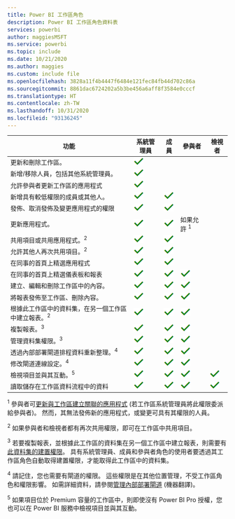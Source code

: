 ```yaml
---
title: Power BI 工作區角色
description: Power BI 工作區角色資料表
services: powerbi
author: maggiesMSFT
ms.service: powerbi
ms.topic: include
ms.date: 10/21/2020
ms.author: maggies
ms.custom: include file
ms.openlocfilehash: 3828a11f4b4447f6484e121fec84fb44d702c86a
ms.sourcegitcommit: 8861dac6724202a5b3be456a6aff8f3584e0cccf
ms.translationtype: HT
ms.contentlocale: zh-TW
ms.lasthandoff: 10/31/2020
ms.locfileid: "93136245"
---
```

|功能   | 系統管理員  | 成員  | 參與者  | 檢視者 |
|---|---|---|---|---|
| 更新和刪除工作區。  | ![「是」勾選記號](media/power-bi-workspace-roles-table/green-checkmark.png) |   |   |   | 
| 新增/移除人員，包括其他系統管理員。  |  ![「是」勾選記號](media/power-bi-workspace-roles-table/green-checkmark.png) |   |   |   |
| 允許參與者更新工作區的應用程式  |  ![「是」勾選記號](media/power-bi-workspace-roles-table/green-checkmark.png) |   |   |   |
| 新增具有較低權限的成員或其他人。  |  ![「是」勾選記號](media/power-bi-workspace-roles-table/green-checkmark.png) | ![「是」勾選記號](media/power-bi-workspace-roles-table/green-checkmark.png)  |   |   |
| 發佈、取消發佈及變更應用程式的權限 |  ![「是」勾選記號](media/power-bi-workspace-roles-table/green-checkmark.png) | ![「是」勾選記號](media/power-bi-workspace-roles-table/green-checkmark.png)  |   |   |
| 更新應用程式。 |  ![「是」勾選記號](media/power-bi-workspace-roles-table/green-checkmark.png) | ![「是」勾選記號](media/power-bi-workspace-roles-table/green-checkmark.png)  |  如果允許 <sup>1</sup>  |   |
| 共用項目或共用應用程式。<sup>2</sup> |  ![「是」勾選記號](media/power-bi-workspace-roles-table/green-checkmark.png) | ![「是」勾選記號](media/power-bi-workspace-roles-table/green-checkmark.png)  |   |   |
| 允許其他人再次共用項目。<sup>2</sup> |  ![「是」勾選記號](media/power-bi-workspace-roles-table/green-checkmark.png) | ![「是」勾選記號](media/power-bi-workspace-roles-table/green-checkmark.png)  |   |   |
| 在同事的首頁上精選應用程式 |  ![「是」勾選記號](media/power-bi-workspace-roles-table/green-checkmark.png) | ![「是」勾選記號](media/power-bi-workspace-roles-table/green-checkmark.png)  |   |   |
| 在同事的首頁上精選儀表板和報表 |  ![「是」勾選記號](media/power-bi-workspace-roles-table/green-checkmark.png) | ![「是」勾選記號](media/power-bi-workspace-roles-table/green-checkmark.png)  | ![「是」勾選記號](media/power-bi-workspace-roles-table/green-checkmark.png) |   |
| 建立、編輯和刪除工作區中的內容。  |  ![「是」勾選記號](media/power-bi-workspace-roles-table/green-checkmark.png) | ![「是」勾選記號](media/power-bi-workspace-roles-table/green-checkmark.png)  | ![「是」勾選記號](media/power-bi-workspace-roles-table/green-checkmark.png)  |   |
| 將報表發佈至工作區、刪除內容。  |  ![「是」勾選記號](media/power-bi-workspace-roles-table/green-checkmark.png) | ![「是」勾選記號](media/power-bi-workspace-roles-table/green-checkmark.png)  | ![「是」勾選記號](media/power-bi-workspace-roles-table/green-checkmark.png)  |   |
| 根據此工作區中的資料集，在另一個工作區中建立報表。<sup>2</sup> |  ![「是」勾選記號](media/power-bi-workspace-roles-table/green-checkmark.png) | ![「是」勾選記號](media/power-bi-workspace-roles-table/green-checkmark.png)  | ![「是」勾選記號](media/power-bi-workspace-roles-table/green-checkmark.png)  |   |
| 複製報表。<sup>3</sup> | ![「是」勾選記號](media/power-bi-workspace-roles-table/green-checkmark.png) | ![「是」勾選記號](media/power-bi-workspace-roles-table/green-checkmark.png) | ![「是」勾選記號](media/power-bi-workspace-roles-table/green-checkmark.png) |  |
| 管理資料集權限。<sup>3</sup> | ![「是」勾選記號](media/power-bi-workspace-roles-table/green-checkmark.png) | ![「是」勾選記號](media/power-bi-workspace-roles-table/green-checkmark.png) | ![「是」勾選記號](media/power-bi-workspace-roles-table/green-checkmark.png) |  |
| 透過內部部署閘道排程資料重新整理。<sup>4</sup> | ![「是」勾選記號](media/power-bi-workspace-roles-table/green-checkmark.png) | ![「是」勾選記號](media/power-bi-workspace-roles-table/green-checkmark.png) | ![「是」勾選記號](media/power-bi-workspace-roles-table/green-checkmark.png) |  |
| 修改閘道連線設定。<sup>4</sup> | ![「是」勾選記號](media/power-bi-workspace-roles-table/green-checkmark.png) | ![「是」勾選記號](media/power-bi-workspace-roles-table/green-checkmark.png) | ![「是」勾選記號](media/power-bi-workspace-roles-table/green-checkmark.png) |  |
| 檢視項目並與其互動。<sup>5</sup> |  ![「是」勾選記號](media/power-bi-workspace-roles-table/green-checkmark.png) | ![「是」勾選記號](media/power-bi-workspace-roles-table/green-checkmark.png)  | ![「是」勾選記號](media/power-bi-workspace-roles-table/green-checkmark.png)  | ![「是」勾選記號](media/power-bi-workspace-roles-table/green-checkmark.png)  |
| 讀取儲存在工作區資料流程中的資料 | ![「是」勾選記號](media/power-bi-workspace-roles-table/green-checkmark.png) | ![「是」勾選記號](media/power-bi-workspace-roles-table/green-checkmark.png) | ![「是」勾選記號](media/power-bi-workspace-roles-table/green-checkmark.png) | ![「是」勾選記號](media/power-bi-workspace-roles-table/green-checkmark.png) |

<sup>1</sup> 參與者可[更新與工作區建立關聯的應用程式](../collaborate-share/service-create-the-new-workspaces.md#allow-contributors-to-update-the-app) (若工作區系統管理員將此權限委派給參與者)。 然而，其無法發佈新的應用程式，或變更可具有其權限的人員。

<sup>2</sup> 如果參與者和檢視者都有再次共用權限，即可在工作區中共用項目。

<sup>3</sup> 若要複製報表，並根據此工作區的資料集在另一個工作區中建立報表，則需要有[此資料集的建置權限](../connect-data/service-datasets-build-permissions.md)。 具有系統管理員、成員和參與者角色的使用者要透過其工作區角色自動取得建置權限，才能取得此工作區中的資料集。

<sup>4</sup> 請記住，您也需要有閘道的權限。 這些權限是在其他位置管理，不受工作區角色和權限影響。 如需詳細資料，請參閱[管理內部部署閘道](/data-integration/gateway/service-gateway-manage) (機器翻譯)。

<sup>5</sup> 如果項目位於 Premium 容量的工作區中，則即使沒有 Power BI Pro 授權，您也可以在 Power BI 服務中檢視項目並與其互動。
